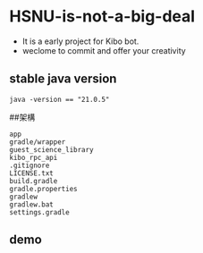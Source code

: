 # HSNU-is-not-a-big-deal
* It is a early project for Kibo bot.
* weclome to commit and offer your creativity

## stable java version

```text
java -version == "21.0.5"
```

##架構
```text
app
gradle/wrapper
guest_science_library
kibo_rpc_api
.gitignore
LICENSE.txt
build.gradle
gradle.properties
gradlew
gradlew.bat
settings.gradle
```

## demo 

